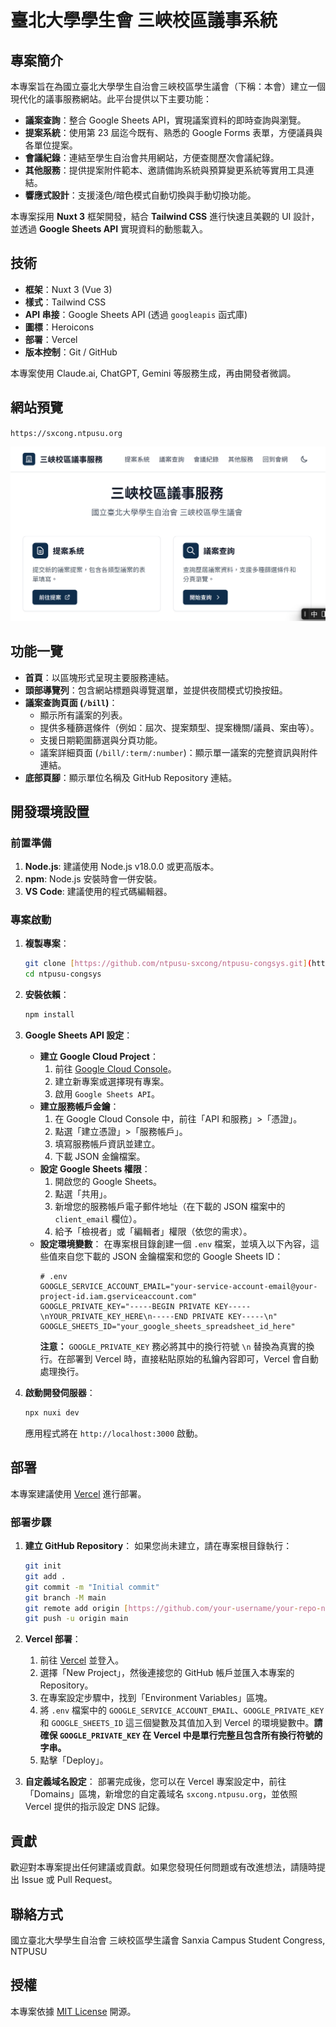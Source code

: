 # 臺北大學學生會 三峽校區議事系統

## 專案簡介

本專案旨在為國立臺北大學學生自治會三峽校區學生議會（下稱：本會）建立一個現代化的議事服務網站。此平台提供以下主要功能：

* **議案查詢**：整合 Google Sheets API，實現議案資料的即時查詢與瀏覽。
* **提案系統**：使用第 23 屆迄今既有、熟悉的 Google Forms 表單，方便議員與各單位提案。
* **會議紀錄**：連結至學生自治會共用網站，方便查閱歷次會議紀錄。
* **其他服務**：提供提案附件範本、邀請備詢系統與預算變更系統等實用工具連結。
* **響應式設計**：支援淺色/暗色模式自動切換與手動切換功能。

本專案採用 **Nuxt 3** 框架開發，結合 **Tailwind CSS** 進行快速且美觀的 UI 設計，並透過 **Google Sheets API** 實現資料的動態載入。

## 技術

* **框架**：Nuxt 3 (Vue 3)
* **樣式**：Tailwind CSS
* **API 串接**：Google Sheets API (透過 `googleapis` 函式庫)
* **圖標**：Heroicons
* **部署**：Vercel
* **版本控制**：Git / GitHub

本專案使用 Claude.ai, ChatGPT, Gemini 等服務生成，再由開發者微調。

## 網站預覽

`https://sxcong.ntpusu.org`

![本系統之截圖](/public/screenshot.png)

## 功能一覽

* **首頁**：以區塊形式呈現主要服務連結。
* **頭部導覽列**：包含網站標題與導覽選單，並提供夜間模式切換按鈕。
* **議案查詢頁面 (`/bill`)**：
    * 顯示所有議案的列表。
    * 提供多種篩選條件（例如：屆次、提案類型、提案機關/議員、案由等）。
    * 支援日期範圍篩選與分頁功能。
    * 議案詳細頁面 (`/bill/:term/:number`)：顯示單一議案的完整資訊與附件連結。
* **底部頁腳**：顯示單位名稱及 GitHub Repository 連結。

## 開發環境設置

### 前置準備

1.  **Node.js**: 建議使用 Node.js v18.0.0 或更高版本。
2.  **npm**: Node.js 安裝時會一併安裝。
3.  **VS Code**: 建議使用的程式碼編輯器。

### 專案啟動

1.  **複製專案**：
    ```bash
    git clone [https://github.com/ntpusu-sxcong/ntpusu-congsys.git](https://github.com/ntpusu-sxcong/ntpusu-congsys.git)
    cd ntpusu-congsys
    ```

2.  **安裝依賴**：
    ```bash
    npm install
    ```

3.  **Google Sheets API 設定**：

    * **建立 Google Cloud Project**：
        1.  前往 [Google Cloud Console](https://console.cloud.google.com/)。
        2.  建立新專案或選擇現有專案。
        3.  啟用 `Google Sheets API`。
    * **建立服務帳戶金鑰**：
        1.  在 Google Cloud Console 中，前往「API 和服務」>「憑證」。
        2.  點選「建立憑證」>「服務帳戶」。
        3.  填寫服務帳戶資訊並建立。
        4.  下載 JSON 金鑰檔案。
    * **設定 Google Sheets 權限**：
        1.  開啟您的 Google Sheets。
        2.  點選「共用」。
        3.  新增您的服務帳戶電子郵件地址（在下載的 JSON 檔案中的 `client_email` 欄位）。
        4.  給予「檢視者」或「編輯者」權限（依您的需求）。
    * **設定環境變數**：
        在專案根目錄創建一個 `.env` 檔案，並填入以下內容，這些值來自您下載的 JSON 金鑰檔案和您的 Google Sheets ID：
        ```env
        # .env
        GOOGLE_SERVICE_ACCOUNT_EMAIL="your-service-account-email@your-project-id.iam.gserviceaccount.com"
        GOOGLE_PRIVATE_KEY="-----BEGIN PRIVATE KEY-----\nYOUR_PRIVATE_KEY_HERE\n-----END PRIVATE KEY-----\n"
        GOOGLE_SHEETS_ID="your_google_sheets_spreadsheet_id_here"
        ```
        **注意：** `GOOGLE_PRIVATE_KEY` 務必將其中的換行符號 `\n` 替換為真實的換行。在部署到 Vercel 時，直接粘貼原始的私鑰內容即可，Vercel 會自動處理換行。

4.  **啟動開發伺服器**：
    ```bash
    npx nuxi dev
    ```
    應用程式將在 `http://localhost:3000` 啟動。

## 部署

本專案建議使用 [Vercel](https://vercel.com/) 進行部署。

### 部署步驟

1.  **建立 GitHub Repository**：
    如果您尚未建立，請在專案根目錄執行：
    ```bash
    git init
    git add .
    git commit -m "Initial commit"
    git branch -M main
    git remote add origin [https://github.com/your-username/your-repo-name.git](https://github.com/your-username/your-repo-name.git) # 替換為您的 repo URL
    git push -u origin main
    ```

2.  **Vercel 部署**：
    1.  前往 [Vercel](https://vercel.com/) 並登入。
    2.  選擇「New Project」，然後連接您的 GitHub 帳戶並匯入本專案的 Repository。
    3.  在專案設定步驟中，找到「Environment Variables」區塊。
    4.  將 `.env` 檔案中的 `GOOGLE_SERVICE_ACCOUNT_EMAIL`、`GOOGLE_PRIVATE_KEY` 和 `GOOGLE_SHEETS_ID` 這三個變數及其值加入到 Vercel 的環境變數中。**請確保 `GOOGLE_PRIVATE_KEY` 在 Vercel 中是單行完整且包含所有換行符號的字串。**
    5.  點擊「Deploy」。

3.  **自定義域名設定**：
    部署完成後，您可以在 Vercel 專案設定中，前往「Domains」區塊，新增您的自定義域名 `sxcong.ntpusu.org`，並依照 Vercel 提供的指示設定 DNS 記錄。

## 貢獻

歡迎對本專案提出任何建議或貢獻。如果您發現任何問題或有改進想法，請隨時提出 Issue 或 Pull Request。

## 聯絡方式

國立臺北大學學生自治會 三峽校區學生議會
Sanxia Campus Student Congress, NTPUSU

## 授權

本專案依據 [MIT License](LICENSE) 開源。